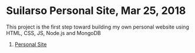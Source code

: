 # Suilarso Personal Site, Mar 25, 2018

This project is the first step toward building my own personal website using HTML, CSS, JS, Node.js and MongoDB

1. [Personal Site](SuilarsoV1)